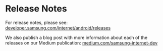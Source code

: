 # Release Notes

For release notes, please see: [developer.samsung.com/internet/android/releases](http://developer.samsung.com/internet/android/releases)

We also publish a blog post with more information about each of the releases on our Medium publication: [medium.com/samsung-internet-dev](https://medium.com/samsung-internet-dev)
